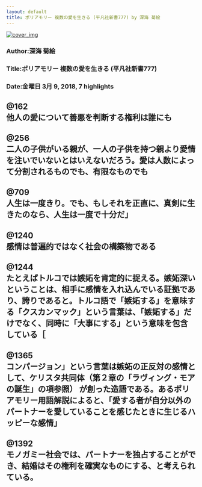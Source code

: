 ```yaml
---
layout: default
title: ポリアモリー 複数の愛を生きる (平凡社新書777) by 深海 菊絵
---
```


[![cover_img](http://images-jp.amazon.com/images/P/B071HL624P.09.MZZZZZZZ.jpg)](https://www.amazon.co.jp/dp/B071HL624P)  
### Author:深海 菊絵  
### Title:ポリアモリー 複数の愛を生きる (平凡社新書777)  
### Date:金曜日 3月 9, 2018, 7 highlights
  
@162  
他人の愛について善悪を判断する権利は誰にも  
----
  
@256  
二人の子供がいる親が、一人の子供を持つ親より愛情を注いでいないとはいえないだろう。愛は人数によって分割されるものでも、有限なものでも  
----
  
@709  
人生は一度きり。でも、もしそれを正直に、真剣に生きたのなら、人生は一度で十分だ」  
----
  
@1240  
感情は普遍的ではなく社会の構築物である  
----
  
@1244  
たとえばトルコでは嫉妬を肯定的に捉える。嫉妬深いということは、相手に感情を入れ込んでいる証拠であり、誇りであると。トルコ語で「嫉妬する」を意味する「クスカンマック」という言葉は、「嫉妬する」だけでなく、同時に「大事にする」という意味を包含している［  
----
  
@1365  
コンパージョン」という言葉は嫉妬の正反対の感情として、ケリスタ共同体（第２章の「ラヴィング・モアの誕生」の項参照） が創った造語である。あるポリアモリー用語解説によると、「愛する者が自分以外のパートナーを愛していることを感じたときに生じるハッピーな感情」  
----
  
@1392  
モノガミー社会では、パートナーを独占することができ、結婚はその権利を確実なものにする、と考えられている。  
----